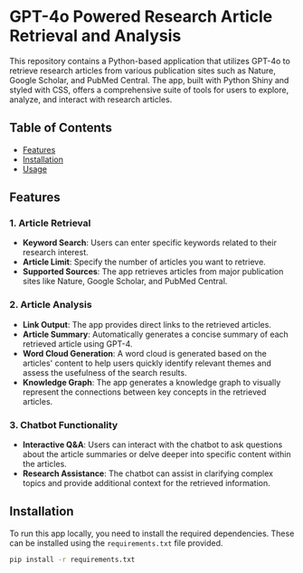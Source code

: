 # GPT-4o Powered Research Article Retrieval and Analysis

This repository contains a Python-based application that utilizes GPT-4o to retrieve research articles from various publication sites such as Nature, Google Scholar, and PubMed Central. The app, built with Python Shiny and styled with CSS, offers a comprehensive suite of tools for users to explore, analyze, and interact with research articles.

## Table of Contents

- [Features](#features)
- [Installation](#installation)
- [Usage](#usage)

## Features

### 1. Article Retrieval

- **Keyword Search**: Users can enter specific keywords related to their research interest.
- **Article Limit**: Specify the number of articles you want to retrieve.
- **Supported Sources**: The app retrieves articles from major publication sites like Nature, Google Scholar, and PubMed Central.

### 2. Article Analysis

- **Link Output**: The app provides direct links to the retrieved articles.
- **Article Summary**: Automatically generates a concise summary of each retrieved article using GPT-4.
- **Word Cloud Generation**: A word cloud is generated based on the articles' content to help users quickly identify relevant themes and assess the usefulness of the search results.
- **Knowledge Graph**: The app generates a knowledge graph to visually represent the connections between key concepts in the retrieved articles.

### 3. Chatbot Functionality

- **Interactive Q&A**: Users can interact with the chatbot to ask questions about the article summaries or delve deeper into specific content within the articles.
- **Research Assistance**: The chatbot can assist in clarifying complex topics and provide additional context for the retrieved information.

## Installation

To run this app locally, you need to install the required dependencies. These can be installed using the `requirements.txt` file provided.

```bash
pip install -r requirements.txt
```
